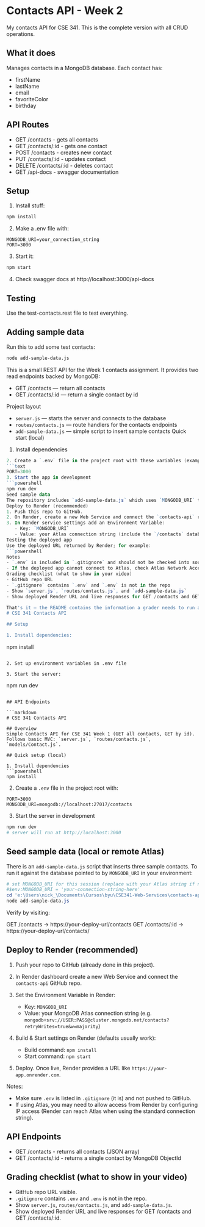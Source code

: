 # Contacts API - Week 2

My contacts API for CSE 341. This is the complete version with all CRUD operations.

## What it does

Manages contacts in a MongoDB database. Each contact has:
- firstName
- lastName  
- email
- favoriteColor
- birthday

## API Routes

- GET /contacts - gets all contacts
- GET /contacts/:id - gets one contact
- POST /contacts - creates new contact
- PUT /contacts/:id - updates contact
- DELETE /contacts/:id - deletes contact
- GET /api-docs - swagger documentation

## Setup

1. Install stuff:
```bash
npm install
```

2. Make a .env file with:
```
MONGODB_URI=your_connection_string
PORT=3000
```

3. Start it:
```bash
npm start
```

4. Check swagger docs at http://localhost:3000/api-docs

## Testing

Use the test-contacts.rest file to test everything.

## Adding sample data

Run this to add some test contacts:
```bash
node add-sample-data.js
```

This is a small REST API for the Week 1 contacts assignment. It provides two read endpoints backed by MongoDB:
- GET /contacts — return all contacts
- GET /contacts/:id — return a single contact by id

Project layout
- `server.js` — starts the server and connects to the database
- `routes/contacts.js` — route handlers for the contacts endpoints
- `add-sample-data.js` — simple script to insert sample contacts
Quick start (local)
1. Install dependencies
```powershell
2. Create a `.env` file in the project root with these variables (example):
```text
PORT=3000
3. Start the app in development
```powershell
npm run dev
Seed sample data
The repository includes `add-sample-data.js` which uses `MONGODB_URI` to insert three example contacts. To run it:
Deploy to Render (recommended)
1. Push this repo to GitHub.
2. On Render, create a new Web Service and connect the `contacts-api` repository.
3. In Render service settings add an Environment Variable:
   - Key: `MONGODB_URI`
   - Value: your Atlas connection string (include the `/contacts` database name and make sure the password is URL-encoded).
Testing the deployed app
Use the deployed URL returned by Render; for example:
```powershell
Notes
- `.env` is included in `.gitignore` and should not be checked into source control.
- If the deployed app cannot connect to Atlas, check Atlas Network Access (IP allowlist) and ensure the `MONGODB_URI` value on Render matches the URI you used to seed the database.
Grading checklist (what to show in your video)
- GitHub repo URL
- `.gitignore` contains `.env` and `.env` is not in the repo
- Show `server.js`, `routes/contacts.js`, and `add-sample-data.js`
- Show deployed Render URL and live responses for GET /contacts and GET /contacts/:id

That's it — the README contains the information a grader needs to run and verify the Week 1 contacts API.
# CSE 341 Contacts API

## Setup

1. Install dependencies:
   ```
   npm install
   ```

2. Set up environment variables in .env file

3. Start the server:
   ```
   npm run dev
   ```

## API Endpoints

```markdown
# CSE 341 Contacts API

## Overview
Simple Contacts API for CSE 341 Week 1 (GET all contacts, GET by id). Follows basic MVC: `server.js`, `routes/contacts.js`, `models/Contact.js`.

## Quick setup (local)

1. Install dependencies
```powershell
npm install
```

2. Create a `.env` file in the project root with:
```text
PORT=3000
MONGODB_URI=mongodb://localhost:27017/contacts
```

3. Start the server in development
```powershell
npm run dev
# server will run at http://localhost:3000
```

## Seed sample data (local or remote Atlas)
There is an `add-sample-data.js` script that inserts three sample contacts. To run it against the database pointed to by `MONGODB_URI` in your environment:

```powershell
# set MONGODB_URI for this session (replace with your Atlas string if needed)
#$env:MONGODB_URI = 'your-connection-string-here'
cd 'e:\Users\nick_\Documents\Cursos\byu\CSE341-Web-Services\contacts-api'
node add-sample-data.js
```

Verify by visiting:

GET /contacts -> https://your-deploy-url/contacts
GET /contacts/:id -> https://your-deploy-url/contacts/<id>

## Deploy to Render (recommended)

1. Push your repo to GitHub (already done in this project).
2. In Render dashboard create a new Web Service and connect the `contacts-api` GitHub repo.
3. Set the Environment Variable in Render:

   - Key: `MONGODB_URI`
   - Value: your MongoDB Atlas connection string (e.g. `mongodb+srv://USER:PASS@cluster.mongodb.net/contacts?retryWrites=true&w=majority`)

4. Build & Start settings on Render (defaults usually work):
   - Build command: `npm install`
   - Start command: `npm start`

5. Deploy. Once live, Render provides a URL like `https://your-app.onrender.com`.

Notes:
- Make sure `.env` is listed in `.gitignore` (it is) and not pushed to GitHub.
- If using Atlas, you may need to allow access from Render by configuring IP access (Render can reach Atlas when using the standard connection string).

## API Endpoints

- GET /contacts - returns all contacts (JSON array)
- GET /contacts/:id - returns a single contact by MongoDB ObjectId

## Grading checklist (what to show in your video)

- GitHub repo URL visible.
- `.gitignore` contains `.env` and `.env` is not in the repo.
- Show `server.js`, `routes/contacts.js`, and `add-sample-data.js`.
- Show deployed Render URL and live responses for GET /contacts and GET /contacts/:id.

```

